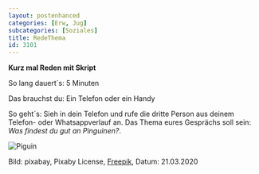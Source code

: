 ```yaml
---
layout: postenhanced
categories: [Erw, Jug]
subcategories: [Soziales]
title: RedeThema
id: 3101
---
```

**Kurz mal Reden mit Skript**

So lang dauert´s: 5 Minuten

Das brauchst du: Ein Telefon oder ein Handy

So geht´s: Sieh in dein Telefon und rufe die dritte Person aus deinem Telefon- oder Whatsappverlauf an.
Das Thema eures Gesprächs soll sein: *Was findest du gut an Pinguinen?*.

![Piguin](https://image.freepik.com/fotos-kostenlos/pinguine-wasservoegeln-arctic_121-56097.jpg)

Bild: pixabay,  Pixaby License, [Freepik](https://de.freepik.com/fotos-kostenlos/pinguine-wasservoegeln-arctic_670645.htm), Datum: 21.03.2020
